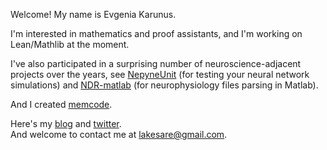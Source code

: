Welcome! My name is Evgenia Karunus.  

I'm interested in mathematics and proof assistants, and I'm working on Lean/Mathlib at the moment.  

I've also participated in a surprising number of neuroscience-adjacent projects over the years, see <a href="https://github.com/lakesare/netpyneunit">NepyneUnit</a> (for testing your neural network simulations) and <a href="https://github.com/VH-Lab/NDR-matlab/pull/56">NDR-matlab</a> (for neurophysiology files parsing in Matlab).  

And I created <a href="https://memcode.com">memcode</a>.

Here's my <a href="https://lakesare.brick.do/">blog</a> and <a href="https://twitter.com/lakesare">twitter<a>.  
And welcome to contact me at lakesare@gmail.com.  
